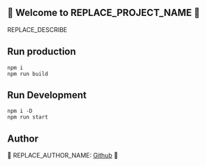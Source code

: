 ## 👋 Welcome to REPLACE_PROJECT_NAME 🚀  

REPLACE_DESCRIBE  
  
  
## Run production  

```shell
npm i
npm run build
```

## Run Development  

```shell
npm i -D
npm run start
```
  
## Author  

🤖 REPLACE_AUTHOR_NAME: [Github](https://github.com/REPLACE_AUTHOR_NAME) 🤖  
